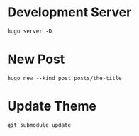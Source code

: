 # Development Server

```
hugo server -D
```

# New Post

```
hugo new --kind post posts/the-title
```

# Update Theme

```
git submodule update
```
